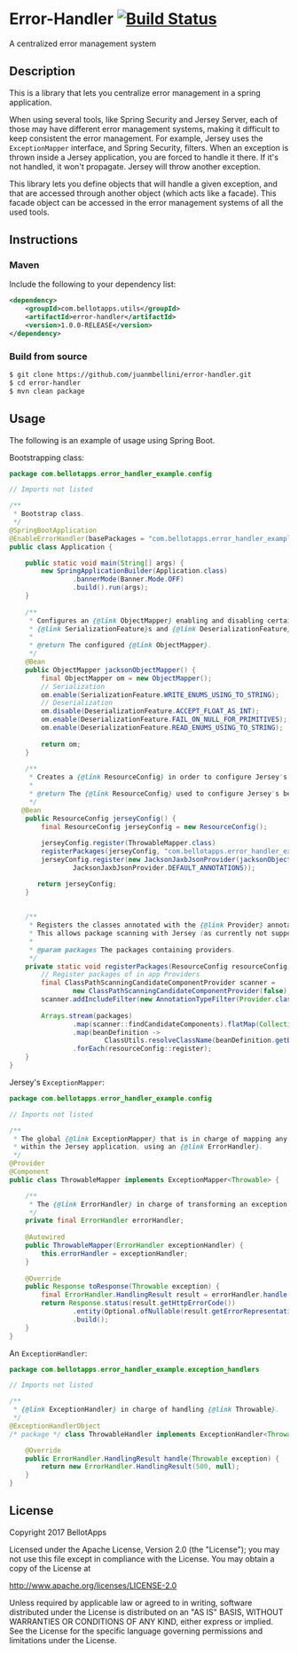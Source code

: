 # Error-Handler [![Build Status](https://travis-ci.org/juanmbellini/error-handler.svg?branch=master)](https://travis-ci.org/juanmbellini/error-handler)
A centralized error management system

## Description

This is a library that lets you centralize error management in a spring application.

When using several tools, like Spring Security and Jersey Server, each of those may have different error management systems, making it difficult to keep consistent the error management. For example, Jersey uses the ```ExceptionMapper``` interface, and Spring Security, filters. When an exception is thrown inside a Jersey application, you are forced to handle it there. If it's not handled, it won't propagate. Jersey will throw another exception.

This library lets you define objects that will handle a given exception, and that are accessed through another object (which acts like a facade). This facade object can be accessed in the error management systems of all the used tools.

## Instructions

### Maven

Include the following to your dependency list:

```xml
<dependency>
    <groupId>com.bellotapps.utils</groupId>
    <artifactId>error-handler</artifactId>
    <version>1.0.0-RELEASE</version>
</dependency>
```

### Build from source
```bash
$ git clone https://github.com/juanmbellini/error-handler.git
$ cd error-handler
$ mvn clean package
```

## Usage
The following is an example of usage using Spring Boot.

Bootstrapping class:

```java
package com.bellotapps.error_handler_example.config

// Imports not listed

/**
 * Bootstrap class.
 */
@SpringBootApplication
@EnableErrorHandler(basePackages = "com.bellotapps.error_handler_example.exception_handlers")
public class Application {

	public static void main(String[] args) {
	    new SpringApplicationBuilder(Application.class)
	            .bannerMode(Banner.Mode.OFF)
	            .build().run(args);
	}
	    
	/**
	 * Configures an {@link ObjectMapper} enabling and disabling certain
	 * {@link SerializationFeature}s and {@link DeserializationFeature}s
	 *
	 * @return The configured {@link ObjectMapper}.
	 */
	@Bean
	public ObjectMapper jacksonObjectMapper() {
	    final ObjectMapper om = new ObjectMapper();
	    // Serialization
	    om.enable(SerializationFeature.WRITE_ENUMS_USING_TO_STRING);
	    // Deserialization
	    om.disable(DeserializationFeature.ACCEPT_FLOAT_AS_INT);
	    om.enable(DeserializationFeature.FAIL_ON_NULL_FOR_PRIMITIVES);
	    om.enable(DeserializationFeature.READ_ENUMS_USING_TO_STRING);
	
	    return om;
	}
	    
	/**
	 * Creates a {@link ResourceConfig} in order to configure Jersey's behaviour.
	 *
	 * @return The {@link ResourceConfig} used to configure Jersey's behaviour.
	 */
   @Bean
	public ResourceConfig jerseyConfig() {
		final ResourceConfig jerseyConfig = new ResourceConfig();
        
		jerseyConfig.register(ThrowableMapper.class)
		registerPackages(jerseyConfig, "com.bellotapps.error_handler_example.controllers");
		jerseyConfig.register(new JacksonJaxbJsonProvider(jacksonObjectMapper(),
                JacksonJaxbJsonProvider.DEFAULT_ANNOTATIONS));

       return jerseyConfig;
	}
    
    
	/**
	 * Registers the classes annotated with the {@link Provider} annotation in the given {@code packages}.
	 * This allows package scanning with Jersey (as currently not supported by library).
	 *
	 * @param packages The packages containing providers.
	 */
	private static void registerPackages(ResourceConfig resourceConfig, String... packages) {
	    // Register packages of in app Providers
	    final ClassPathScanningCandidateComponentProvider scanner =
	            new ClassPathScanningCandidateComponentProvider(false);
	    scanner.addIncludeFilter(new AnnotationTypeFilter(Provider.class));
	
	    Arrays.stream(packages)
	            .map(scanner::findCandidateComponents).flatMap(Collection::stream)
	            .map(beanDefinition ->
	                    ClassUtils.resolveClassName(beanDefinition.getBeanClassName(), resourceConfig.getClassLoader()))
	            .forEach(resourceConfig::register);
	}
}

```

Jersey's ```ExceptionMapper```:

```java
package com.bellotapps.error_handler_example.config

// Imports not listed

/**
 * The global {@link ExceptionMapper} that is in charge of mapping any {@link Throwable} thrown
 * within the Jersey application, using an {@link ErrorHandler}.
 */
@Provider
@Component
public class ThrowableMapper implements ExceptionMapper<Throwable> {

	/**
	 * The {@link ErrorHandler} in charge of transforming an exception into data to be returned in the response.
	 */
	private final ErrorHandler errorHandler;
	
	@Autowired
	public ThrowableMapper(ErrorHandler exceptionHandler) {
	    this.errorHandler = exceptionHandler;
	}
	
	@Override
	public Response toResponse(Throwable exception) {
	    final ErrorHandler.HandlingResult result = errorHandler.handle(exception);
	    return Response.status(result.getHttpErrorCode())
	            .entity(Optional.ofNullable(result.getErrorRepresentationEntity()).orElse(""))
	            .build();
	}
}
```

An ```ExceptionHandler```:

```java
package com.bellotapps.error_handler_example.exception_handlers

// Imports not listed

/**
 * {@link ExceptionHandler} in charge of handling {@link Throwable}.
 */
@ExceptionHandlerObject
/* package */ class ThrowableHandler implements ExceptionHandler<Throwable> {

	@Override
	public ErrorHandler.HandlingResult handle(Throwable exception) {
	    return new ErrorHandler.HandlingResult(500, null);
	}
}


```

## License

Copyright 2017 BellotApps

Licensed under the Apache License, Version 2.0 (the "License");
you may not use this file except in compliance with the License.
You may obtain a copy of the License at

   http://www.apache.org/licenses/LICENSE-2.0

Unless required by applicable law or agreed to in writing, software
distributed under the License is distributed on an "AS IS" BASIS,
WITHOUT WARRANTIES OR CONDITIONS OF ANY KIND, either express or implied.
See the License for the specific language governing permissions and
limitations under the License.
 